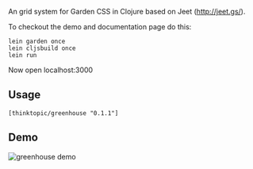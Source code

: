 An grid system for Garden CSS in Clojure based on Jeet (http://jeet.gs/).

To checkout the demo and documentation page do this:

    lein garden once
    lein cljsbuild once
    lein run

Now open localhost:3000




## Usage

`[thinktopic/greenhouse "0.1.1"]`

## Demo

![greenhouse demo](https://raw.githubusercontent.com/thinktopic/greenhouse/master/resources/public/images/greenhouse-demo.png)
